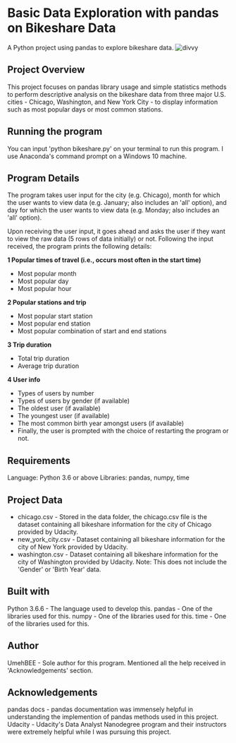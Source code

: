 # **Basic Data Exploration with pandas on Bikeshare Data**
A Python project using pandas to explore bikeshare data.
![divvy](https://user-images.githubusercontent.com/91852444/194783535-a827c991-f571-4bb9-8168-2d403a84ba43.jpg)

## Project Overview
This project focuses on pandas library usage and simple statistics methods to perform descriptive analysis on the bikeshare data from three major U.S. cities - Chicago, Washington, and New York City - to display information such as most popular days or most common stations.

## Running the program
You can input 'python bikeshare.py' on your terminal to run this program. I use Anaconda's command prompt on a Windows 10 machine.

## Program Details
The program takes user input for the city (e.g. Chicago), month for which the user wants to view data (e.g. January; also includes an 'all' option), and day for which the user wants to view data (e.g. Monday; also includes an 'all' option).

Upon receiving the user input, it goes ahead and asks the user if they want to view the raw data (5 rows of data initially) or not. Following the input received, the program prints the following details:

**1 Popular times of travel (i.e., occurs most often in the start time)**
* Most popular month
* Most popular day
* Most popular hour

**2 Popular stations and trip**
* Most popular start station
* Most popular end station
* Most popular combination of start and end stations

**3 Trip duration**
* Total trip duration
* Average trip duration

**4 User info**
* Types of users by number
* Types of users by gender (if available)
* The oldest user (if available)
* The youngest user (if available)
* The most common birth year amongst users (if available)
* Finally, the user is prompted with the choice of restarting the program or not.

## Requirements
Language: Python 3.6 or above
Libraries: pandas, numpy, time

## Project Data
* chicago.csv - Stored in the data folder, the chicago.csv file is the dataset containing all bikeshare information for the city of Chicago provided by Udacity.
* new_york_city.csv - Dataset containing all bikeshare information for the city of New York provided by Udacity.
* washington.csv - Dataset containing all bikeshare information for the city of Washington provided by Udacity. Note: This does not include the 'Gender' or 'Birth Year' data.

## Built with
Python 3.6.6 - The language used to develop this.
pandas - One of the libraries used for this.
numpy - One of the libraries used for this.
time - One of the libraries used for this.
## Author
UmehBEE - Sole author for this program. Mentioned all the help received in 'Acknowledgements' section.

## Acknowledgements
pandas docs - pandas documentation was immensely helpful in understanding the implemention of pandas methods used in this project.
Udacity - Udacity's Data Analyst Nanodegree program and their instructors were extremely helpful while I was pursuing this project.
